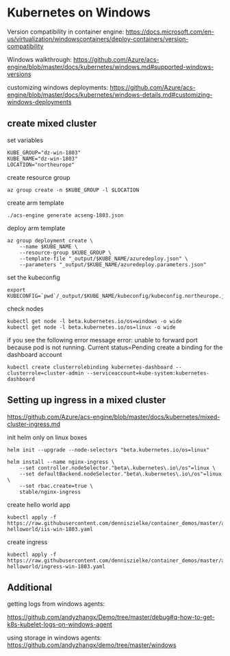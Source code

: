 # Kubernetes on Windows

Version compatibility in container engine:
https://docs.microsoft.com/en-us/virtualization/windowscontainers/deploy-containers/version-compatibility

Windows walkthrough:
https://github.com/Azure/acs-engine/blob/master/docs/kubernetes/windows.md#supported-windows-versions

customizing windows deployments:
https://github.com/Azure/acs-engine/blob/master/docs/kubernetes/windows-details.md#customizing-windows-deployments


## create mixed cluster

set variables
```
KUBE_GROUP="dz-win-1803"
KUBE_NAME="dz-win-1803"
LOCATION="northeurope"
```

create resource group
```
az group create -n $KUBE_GROUP -l $LOCATION
```

create arm template
```
./acs-engine generate acseng-1803.json 
```

deploy arm template
```
az group deployment create \
    --name $KUBE_NAME \
    --resource-group $KUBE_GROUP \
    --template-file "_output/$KUBE_NAME/azuredeploy.json" \
    --parameters "_output/$KUBE_NAME/azuredeploy.parameters.json"
```

set the kubeconfig
```
export KUBECONFIG=`pwd`/_output/$KUBE_NAME/kubeconfig/kubeconfig.northeurope.json
```

check nodes
```
kubectl get node -l beta.kubernetes.io/os=windows -o wide
kubectl get node -l beta.kubernetes.io/os=linux -o wide
```

if you see the following error message
error: unable to forward port because pod is not running. Current status=Pending
create a binding for the dashboard account
```
kubectl create clusterrolebinding kubernetes-dashboard --clusterrole=cluster-admin --serviceaccount=kube-system:kubernetes-dashboard
```


## Setting up ingress in a mixed cluster
https://github.com/Azure/acs-engine/blob/master/docs/kubernetes/mixed-cluster-ingress.md

init helm only on linux boxes
```
helm init --upgrade --node-selectors "beta.kubernetes.io/os=linux"

helm install --name nginx-ingress \
    --set controller.nodeSelector."beta\.kubernetes\.io\/os"=linux \
    --set defaultBackend.nodeSelector."beta\.kubernetes\.io\/os"=linux \
    --set rbac.create=true \
    stable/nginx-ingress

```

create hello world app
```
kubectl apply -f https://raw.githubusercontent.com/denniszielke/container_demos/master/aci-helloworld/iis-win-1803.yaml
```

create ingress
```
kubectl apply -f https://raw.githubusercontent.com/denniszielke/container_demos/master/aci-helloworld/ingress-win-1803.yaml
```

## Additional

getting logs from windows agents:

https://github.com/andyzhangx/Demo/tree/master/debug#q-how-to-get-k8s-kubelet-logs-on-windows-agent

using storage in windows agents:
https://github.com/andyzhangx/demo/tree/master/windows

